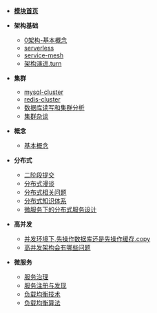 <!-- docs/_sidebar -->
* [**模块首页**](/architecture/README)

* **架构基础**
   * [0架构-基本概念](/architecture/base/0架构-基本概念.md)
   * [serverless](/architecture/base/serverless.md)
   * [service-mesh](/architecture/base/service-mesh.md)
   * [架构演进.turn](/architecture/base/架构演进.turn.md)
* **集群**
   * [mysql-cluster](/architecture/cluster/mysql-cluster.md)
   * [redis-cluster](/architecture/cluster/redis-cluster.md)
   * [数据库读写和集群分析](/architecture/cluster/数据库读写和集群分析.md)
   * [集群杂谈](/architecture/cluster/集群杂谈.md)
* **概念**
   * [基本概念](/architecture/concept/基本概念.md)
* **分布式**
   * [二阶段提交](/architecture/distributed/二阶段提交.md)
   * [分布式漫谈](/architecture/distributed/分布式漫谈.md)
   * [分布式相关问题](/architecture/distributed/分布式相关问题.md)
   * [分布式知识体系](/architecture/distributed/分布式知识体系.md)
   * [微服务下的分布式服务设计](/architecture/distributed/微服务下的分布式服务设计.md)
* **高并发**
   * [并发环境下,先操作数据库还是先操作缓存.copy](/architecture/high-concurrency/并发环境下,先操作数据库还是先操作缓存.copy.md)
   * [高并发架构会有哪些问题](/architecture/high-concurrency/高并发架构会有哪些问题.md)
* **微服务**
   * [服务治理](/architecture/microservices/服务治理.md)
   * [服务注册与发现](/architecture/microservices/服务注册与发现.md)
   * [负载均衡技术](/architecture/microservices/负载均衡技术.md)
   * [负载均衡算法](/architecture/microservices/负载均衡算法.md)
